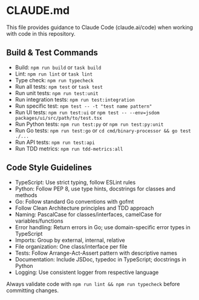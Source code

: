 # CLAUDE.md

This file provides guidance to Claude Code (claude.ai/code) when working with code in this repository.

## Build & Test Commands
- Build: `npm run build` or `task build`
- Lint: `npm run lint` or `task lint`
- Type check: `npm run typecheck`
- Run all tests: `npm test` or `task test`
- Run unit tests: `npm run test:unit`
- Run integration tests: `npm run test:integration`
- Run specific test: `npm test -- -t "test name pattern"`
- Run UI tests: `npm run test:ui` or `npm test -- --env=jsdom packages/ui/src/path/to/test.tsx`
- Run Python tests: `npm run test:py` or `npm run test:py:unit`
- Run Go tests: `npm run test:go` or `cd cmd/binary-processor && go test ./...`
- Run API tests: `npm run test:api`
- Run TDD metrics: `npm run tdd-metrics:all`

## Code Style Guidelines
- TypeScript: Use strict typing, follow ESLint rules
- Python: Follow PEP 8, use type hints, docstrings for classes and methods
- Go: Follow standard Go conventions with gofmt
- Follow Clean Architecture principles and TDD approach
- Naming: PascalCase for classes/interfaces, camelCase for variables/functions
- Error handling: Return errors in Go; use domain-specific error types in TypeScript
- Imports: Group by external, internal, relative
- File organization: One class/interface per file
- Tests: Follow Arrange-Act-Assert pattern with descriptive names
- Documentation: Include JSDoc, typedoc in TypeScript; docstrings in Python
- Logging: Use consistent logger from respective language

Always validate code with `npm run lint && npm run typecheck` before committing changes.